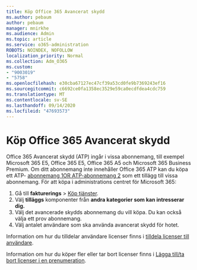 ```yaml
---
title: Köp Office 365 Avancerat skydd
ms.author: pebaum
author: pebaum
manager: mnirkhe
ms.audience: Admin
ms.topic: article
ms.service: o365-administration
ROBOTS: NOINDEX, NOFOLLOW
localization_priority: Normal
ms.collection: Adm_O365
ms.custom:
- "9003019"
- "5758"
ms.openlocfilehash: e30cba67127ec47cf39a53cd0fe9b7369243ef16
ms.sourcegitcommit: c6692ce0fa1358ec3529e59ca0ecdfdea4cdc759
ms.translationtype: MT
ms.contentlocale: sv-SE
ms.lasthandoff: 09/14/2020
ms.locfileid: "47693573"
---
```

# <a name="purchase-office-365-advanced-threat-protection"></a>Köp Office 365 Avancerat skydd

Office 365 Avancerat skydd (ATP) ingår i vissa abonnemang, till exempel Microsoft 365 E5, Office 365 E5, Office 365 A5 och Microsoft 365 Business Premium. Om ditt abonnemang inte innehåller Office 365 ATP kan du köpa ett ATP- [abonnemang 1OR ATP-abonnemang 2](https:/www.microsoft.com/microsoft-365/exchange/advance-threat-protection?market=um#office-ProductsCompare-785zwzq) som ett tillägg till vissa abonnemang. För att köpa i administrations centret för Microsoft 365:

1. Gå till **fakturerings**   >   [Köp tjänster](https://go.microsoft.com/fwlink/p/?linkid=868433).
2. Välj **tilläggs**  komponenter från **andra kategorier som kan intresserar dig.**
3. Välj det avancerade skydds abonnemang du vill köpa. Du kan också välja ett prov abonnemang.
4. Välj antalet användare som ska använda avancerat skydd för hotet.

Information om hur du tilldelar användare licenser finns i [tilldela licenser till användare](https://docs.microsoft.com/microsoft-365/admin/manage/assign-licenses-to-users?view=o365-worldwide).

Information om hur du köper fler eller tar bort licenser finns i [Lägga till/ta bort licenser i en prenumeration](https://docs.microsoft.com/microsoft-365/commerce/licenses/buy-licenses?view=o365-worldwide#add-or-remove-licenses-for-your-business-subscription).